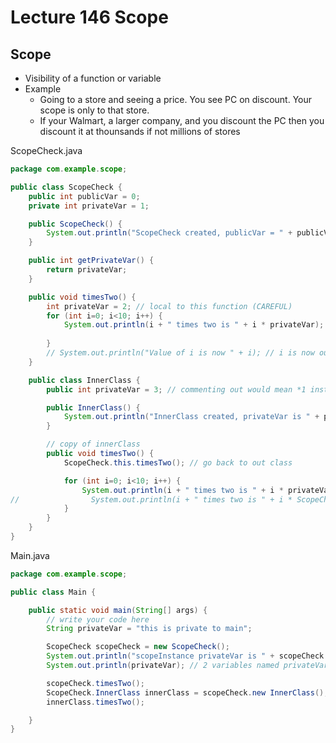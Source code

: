 # Lecture 146 Scope

## Scope
* Visibility of a function or variable
* Example
  * Going to a store and seeing a price. You see PC on discount. Your scope is only to that store.
  * If your Walmart, a larger company, and you discount the PC then you discount it at thounsands if not millions of stores

ScopeCheck.java

```java
package com.example.scope;

public class ScopeCheck {
    public int publicVar = 0;
    private int privateVar = 1;

    public ScopeCheck() {
        System.out.println("ScopeCheck created, publicVar = " + publicVar + ": privateVar = " + privateVar);
    }

    public int getPrivateVar() {
        return privateVar;
    }

    public void timesTwo() {
        int privateVar = 2; // local to this function (CAREFUL)
        for (int i=0; i<10; i++) {
            System.out.println(i + " times two is " + i * privateVar); // swap to this.privateVar would mean *1
                                                                       // instead of *2
        }
        // System.out.println("Value of i is now " + i); // i is now out of scope
    }

    public class InnerClass {
        public int privateVar = 3; // commenting out would mean *1 instead of *3, b/c scope

        public InnerClass() {
            System.out.println("InnerClass created, privateVar is " + privateVar);
        }

        // copy of innerClass
        public void timesTwo() {
            ScopeCheck.this.timesTwo(); // go back to out class

            for (int i=0; i<10; i++) {
                System.out.println(i + " times two is " + i * privateVar);
//                System.out.println(i + " times two is " + i * ScopeCheck.this.privateVar); // *1
            }
        }
    }
}
```

Main.java

```java
package com.example.scope;

public class Main {

    public static void main(String[] args) {
	    // write your code here
        String privateVar = "this is private to main";

        ScopeCheck scopeCheck = new ScopeCheck();
        System.out.println("scopeInstance privateVar is " + scopeCheck.getPrivateVar());
        System.out.println(privateVar); // 2 variables named privateVar

        scopeCheck.timesTwo();
        ScopeCheck.InnerClass innerClass = scopeCheck.new InnerClass();
        innerClass.timesTwo();

    }
}
```


